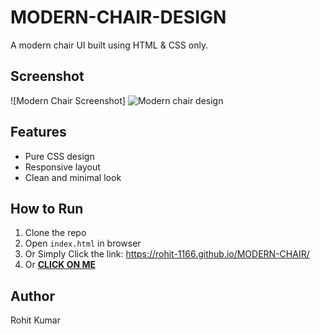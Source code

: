 # MODERN-CHAIR-DESIGN

A modern chair UI built using HTML & CSS only.

## Screenshot
![Modern Chair Screenshot]
![Modern chair design](https://github.com/user-attachments/assets/fe22ad9f-57cb-477f-813e-9a6f43183d52)


## Features
- Pure CSS design
- Responsive layout
- Clean and minimal look

## How to Run
1. Clone the repo
2. Open `index.html` in browser
3. Or Simply Click the link: https://rohit-1166.github.io/MODERN-CHAIR/
4. Or **[CLICK ON ME]([https://yourlink.com](https://rohit-1166.github.io/MODERN-CHAIR/))**


## Author
Rohit Kumar
